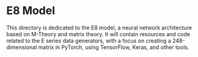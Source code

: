 # E8 Model

This directory is dedicated to the E8 model, a neural network architecture based on M-Theory and matrix theory. It will contain resources and code related to the E series data generators, with a focus on creating a 248-dimensional matrix in PyTorch, using TensorFlow, Keras, and other tools.
